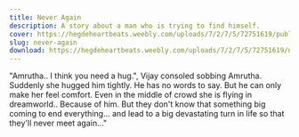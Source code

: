 ```yaml
---
title: Never Again
description: A story about a man who is trying to find himself.
cover: https://hegdeheartbeats.weebly.com/uploads/7/2/7/5/72751619/published/aruthavanni_2.jpg?1495353630
slug: never-again
download: https://hegdeheartbeats.weebly.com/uploads/7/2/7/5/72751619/never_again.pdf
---
```


"Amrutha.. I think you need a hug.", Vijay consoled sobbing Amrutha. Suddenly she hugged him tightly. He has no words to say. But he can only make her feel comfort. Even in the middle of crowd she is flying in dreamworld.. Because of him. But they don't know that something big coming to end everything... and lead to a big devastating turn in life so that they'll never meet again..."                     
